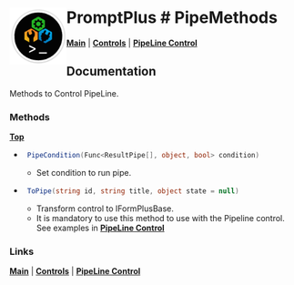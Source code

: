 # <img align="left" width="100" height="100" src="./images/icon.png"> PromptPlus # PipeMethods
[**Main**](index.md#help) | 
[**Controls**](index.md#apis) |
[**PipeLine Control**](pipeline)

## Documentation
Methods to Control PipeLine.

### Methods
[**Top**](#-promptplus--pipemethods)

- ```csharp
   PipeCondition(Func<ResultPipe[], object, bool> condition)
  ``` 
  - Set condition to run pipe.
- ```csharp
   ToPipe(string id, string title, object state = null)
  ``` 
  - Transform control to IFormPlusBase.
  - It is mandatory to use this method to use with the Pipeline control. See examples in [**PipeLine Control**](pipeline)

### Links
[**Main**](index.md#help) | 
[**Controls**](index.md#apis) |
[**PipeLine Control**](pipeline)

